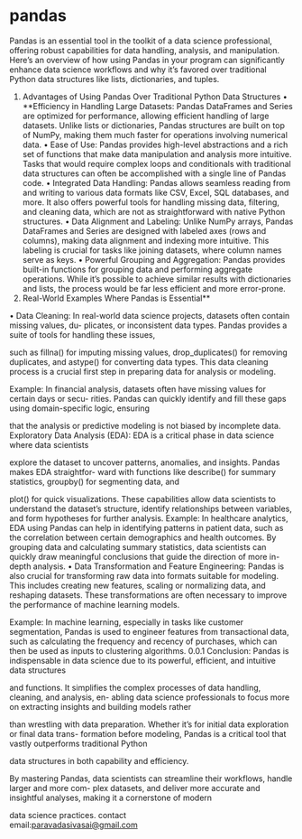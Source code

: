 # pandas
Pandas is an essential tool in the toolkit of a data science professional, offering robust capabilities
for data handling, analysis, and manipulation. Here’s an overview of how using Pandas in your
program can significantly enhance data science workflows and why it’s favored over traditional
Python data structures like lists, dictionaries, and tuples.

1. Advantages of Using Pandas Over Traditional Python Data Structures
• **Efficiency in Handling Large Datasets: Pandas DataFrames and Series are optimized for
performance, allowing efficient handling of large datasets. Unlike lists or dictionaries, Pandas
structures are built on top of NumPy, making them much faster for operations involving
numerical data.
• Ease of Use: Pandas provides high-level abstractions and a rich set of functions that make
data manipulation and analysis more intuitive. Tasks that would require complex loops and
conditionals with traditional data structures can often be accomplished with a single line of
Pandas code.
• Integrated Data Handling: Pandas allows seamless reading from and writing to various
data formats like CSV, Excel, SQL databases, and more. It also offers powerful tools for
handling missing data, filtering, and cleaning data, which are not as straightforward with
native Python structures.
• Data Alignment and Labeling: Unlike NumPy arrays, Pandas DataFrames and Series are
designed with labeled axes (rows and columns), making data alignment and indexing more
intuitive. This labeling is crucial for tasks like joining datasets, where column names serve as
keys.
• Powerful Grouping and Aggregation: Pandas provides built-in functions for grouping
data and performing aggregate operations. While it’s possible to achieve similar results with
dictionaries and lists, the process would be far less efficient and more error-prone.
2. Real-World Examples Where Pandas is Essential**

• Data Cleaning: In real-world data science projects, datasets often contain missing values, du-
plicates, or inconsistent data types. Pandas provides a suite of tools for handling these issues,

such as fillna() for imputing missing values, drop_duplicates() for removing duplicates,
and astype() for converting data types. This data cleaning process is a crucial first step in
preparing data for analysis or modeling.

Example: In financial analysis, datasets often have missing values for certain days or secu-
rities. Pandas can quickly identify and fill these gaps using domain-specific logic, ensuring

that the analysis or predictive modeling is not biased by incomplete data.
Exploratory Data Analysis (EDA): EDA is a critical phase in data science where data scientists

explore the dataset to uncover patterns, anomalies, and insights. Pandas makes EDA straightfor-
ward with functions like describe() for summary statistics, groupby() for segmenting data, and

plot() for quick visualizations. These capabilities allow data scientists to understand the dataset’s
structure, identify relationships between variables, and form hypotheses for further analysis.
Example: In healthcare analytics, EDA using Pandas can help in identifying patterns in patient
data, such as the correlation between certain demographics and health outcomes. By grouping data
and calculating summary statistics, data scientists can quickly draw meaningful conclusions that
guide the direction of more in-depth analysis.
• Data Transformation and Feature Engineering: Pandas is also crucial for transforming
raw data into formats suitable for modeling. This includes creating new features, scaling
or normalizing data, and reshaping datasets. These transformations are often necessary to
improve the performance of machine learning models.

Example: In machine learning, especially in tasks like customer segmentation, Pandas is used
to engineer features from transactional data, such as calculating the frequency and recency
of purchases, which can then be used as inputs to clustering algorithms.
0.0.1 Conclusion:
Pandas is indispensable in data science due to its powerful, efficient, and intuitive data structures

and functions. It simplifies the complex processes of data handling, cleaning, and analysis, en-
abling data science professionals to focus more on extracting insights and building models rather

than wrestling with data preparation. Whether it’s for initial data exploration or final data trans-
formation before modeling, Pandas is a critical tool that vastly outperforms traditional Python

data structures in both capability and efficiency.

By mastering Pandas, data scientists can streamline their workflows, handle larger and more com-
plex datasets, and deliver more accurate and insightful analyses, making it a cornerstone of modern

data science practices.
contact<br>
email:paravadasivasai@gmail.com

